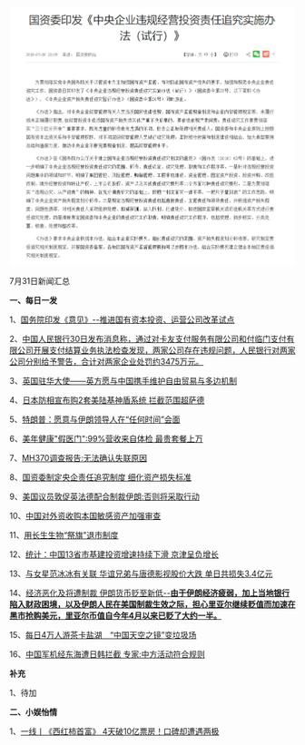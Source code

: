 ![07_01](.\07_31.jpg)

7月31日新闻汇总

**一、每日一发**

1、[国务院印发《意见》--推进国有资本投资、运营公司改革试点](http://paper.people.com.cn/rmrb/html/2018-07/31/nw.D110000renmrb_20180731_5-01.htm)

2、[中国人民银行30日发布消息称，通过对卡友支付服务有限公司和付临门支付有限公司开展支付结算业务执法检查发现，两家公司存在违规问题，人民银行对两家公司分别给予警告，合计对两家企业处罚约3475万元。](http://paper.people.com.cn/rmrb/html/2018-07/31/nw.D110000renmrb_20180731_3-10.htm)

3、[英国驻华大使——英方愿与中国携手维护自由贸易与多边机制](http://paper.people.com.cn/rmrb/html/2018-07/31/nw.D110000renmrb_20180731_3-21.htm)

4、[日本防相宣布购2套美陆基神盾系统 拦截范围超萨德](http://news.163.com/18/0731/03/DO1059LD0001899N.html)

5、[特朗普：愿意与伊朗领导人在“任何时间”会面](http://news.163.com/18/0731/02/DO0TAIIR0001875O.html)

6、[美年健康"假医门":99%营收来自体检 最贵套餐上万](http://news.163.com/18/0731/00/DO0KBPUC0001899N.html)

7、[MH370调查报告:无法确认失联原因](http://news.163.com/photoview/00AO0001/2295314.html#p=DNVPPQ2A00AO0001NOS)

8、[国资委制定央企责任追究制度 细化资产损失标准](http://news.163.com/18/0730/16/DNVOCG4B0001875N.html)

9、[美国议员敦促英法德配合制裁伊朗:否则将采取行动](http://news.163.com/18/0730/17/DNVR99690001875O.html)

10、[中国对外资收购本国敏感资产加强审查](http://www.ftchinese.com/premium/001078727?exclusive)

11、[用长生生物“祭旗”退市制度](http://www.ftchinese.com/story/001078711)

12、[统计：中国13省市基建投资增速持续下滑 京津呈负增长](https://www.zaobao.com.sg/finance/china/story20180731-879447)

13、[与女星范冰冰有关联 华谊兄弟与唐德影视股价大跌 单日共损失3.4亿元](https://www.zaobao.com.sg/finance/china/story20180731-879446)

14、[经济恶化及将遭制裁 伊朗货币贬至新低--**由于伊朗经济疲弱，加上当地银行陷入财政困境，以及伊朗人民在美国制裁生效之际，担心里亚尔继续贬值而加速在黑市抢购美元，里亚尔币值自今年4月以来已贬了大约一半。**](https://www.zaobao.com.sg/news/world/story20180731-879378)

15、[每日4万人游茶卡盐湖　“中国天空之镜”变垃圾场](https://news.china.com/socialgd/10000169/20180730/32749437.html)

16、[中国军机经东海遭日韩拦截 专家:中方活动符合规则](http://news.163.com/18/0730/13/DNVFQOR50001875N.html)



**补充**

1、待加



**二、小娱怡情**

1、[一线丨《西红柿首富》 4天破10亿票房！口碑却遭遇两极](http://ent.qq.com/a/20180730/031663.htm?_da0.548815946230504)